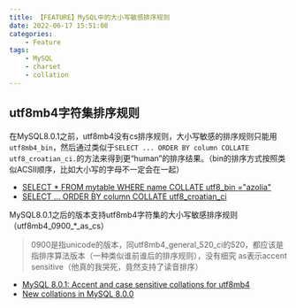 ```yaml
---
title: 【FEATURE】MySQL中的大小写敏感排序规则
date: 2022-06-17 15:51:08
categories:
    - Feature
tags:
    - MySQL
    - charset
    - collation
---
```


## utf8mb4字符集排序规则

在MySQL8.0.1之前，utf8mb4没有cs排序规则，大小写敏感的排序规则只能用`utf8mb4_bin`，然后通过类似于`SELECT ... ORDER BY column COLLATE utf8_croatian_ci.`的方法来得到更“human”的排序结果。（bin的排序方式按照类似ACSII顺序，比如大小写的字母不一定会在一起）
- [SELECT * FROM mytable WHERE name COLLATE utf8_bin ="azolia"](https://forums.mysql.com/read.php?103,156527,198794#msg-198794)
- [SELECT ... ORDER BY column COLLATE utf8_croatian_ci](https://forums.mysql.com/read.php?103,19380,200971#msg-200971)


MySQL8.0.1之后的版本支持utf8mb4字符集的大小写敏感排序规则（utf8mb4_0900_*_as_cs）

> 0900是指unicode的版本，同utf8mb4_general_520_ci的520，都应该是指排序算法版本（一种类似谁前谁后的排序规则），没有细究
> as表示accent sensitive（他真的我哭死，竟然支持了读音排序）

- [MySQL 8.0.1: Accent and case sensitive collations for utf8mb4](https://dev.mysql.com/blog-archive/mysql-8-0-1-accent-and-case-sensitive-collations-for-utf8mb4/)
- [New collations in MySQL 8.0.0](https://dev.mysql.com/blog-archive/new-collations-in-mysql-8-0-0/)
